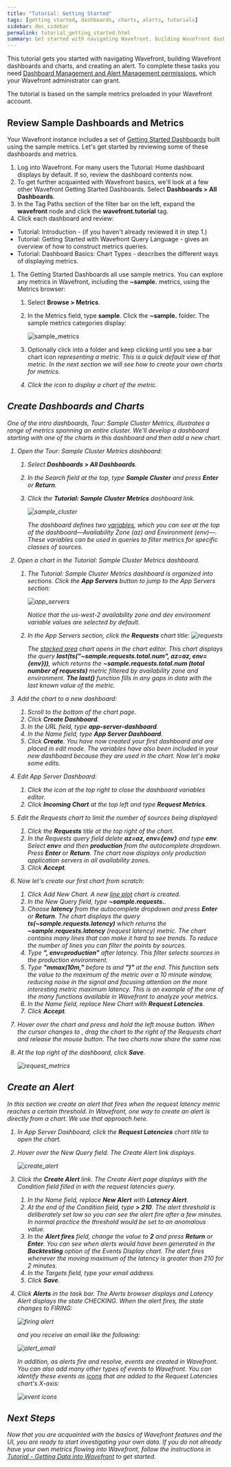 ```yaml
---
title: "Tutorial: Getting Started"
tags: [getting started, dashboards, charts, alerts, tutorials]
sidebar: doc_sidebar
permalink: tutorial_getting_started.html
summary: Get started with navigating Wavefront, building Wavefront dashboards and charts, and creating an alert. The tutorial is based on the sample metrics preloaded in your Wavefront account.
---
```


This tutorial gets you started with navigating Wavefront, building Wavefront dashboards and charts, and creating an alert. To complete these tasks you need [Dashboard Management and Alert Management permissions](permissions_overview.html), which your Wavefront administrator can grant.
 
The tutorial is based on the sample metrics preloaded in your Wavefront account.

## Review Sample Dashboards and Metrics

Your Wavefront instance includes a set of [Getting Started Dashboards](dashboards_getting_started.html) built using the sample metrics. Let's get started by reviewing some of these dashboards and metrics.

1. Log into Wavefront. For many users the Tutorial: Home dashboard displays by default. If so, review the dashboard contents now.
1. To get further acquainted with Wavefront basics, we'll look at a few other Wavefront Getting Started Dashboards. Select **Dashboards > All Dashboards**.
1. In the Tag Paths section of the filter bar on the left, expand the **wavefront** node and click the **wavefront.tutorial** tag.
1. Click each dashboard and review:
  - Tutorial: Introduction - (if you haven't already reviewed it in step 1.)
  - Tutorial: Getting Started with Wavefront Query Language - gives an overview of how to construct metrics queries.
  - Tutorial: Dashboard Basics: Chart Types - describes the different ways of displaying metrics.

1. The Getting Started Dashboards all use sample metrics. You can explore any metrics in Wavefront, including the **~sample.** metrics, using the Metrics browser:
    1. Select **Browse > Metrics**.
    1. In the Metrics field, type **sample**. Click the **~sample.** folder. The sample metrics categories display:

       ![sample_metrics](images/sample_metrics.png)

    1. Optionally click into a folder and keep clicking until you see a bar chart icon <i class="fa fa-bar-chart"/> representing a metric. This is a quick default view of that metric. In the next section we will see how to create your own charts for metrics.
    1. Click the icon to display a chart of the metric.
 
## Create Dashboards and Charts

One of the intro dashboards, Tour: Sample Cluster Metrics, illustrates a range of metrics spanning an entire cluster. We'll develop a dashboard starting with one of the charts in this dashboard and then add a new chart.

1.  Open the Tour: Sample Cluster Metrics dashboard:
    1. Select **Dashboards > All Dashboards**.
    1. In the Search field at the top, type **Sample Cluster** and press **Enter** or **Return**.
    1. Click the **Tutorial: Sample Cluster Metrics** dashboard link.

        ![sample_cluster](images/sample_cluster.png)

        The dashboard defines two [variables](dashboards_variables.html), which you can see at the top of the dashboard&mdash;Availability Zone (az) and Environment (env)&mdash;. These variables can be used in queries to filter metrics for specific classes of sources.

1.  Open a chart in the Tutorial: Sample Cluster Metrics dashboard. 
    1. The Tutorial: Sample Cluster Metrics dashboard is organized into sections. Click the **App Servers** button to jump to the App Servers section:

       ![app_servers](images/app_servers.png)

       Notice that the us-west-2 availability zone and dev environment variable values are selected by default.

    1. In the App Servers section, click the **Requests** chart title:
       ![requests](images/requests.png)

       The [stacked area](charts.html#stacked-area) chart opens in the chart editor. This chart displays the query **last(ts("~sample.requests.total.num", az=${az}, env=${env}))**, which returns the **~sample.requests.total.num (total number of requests)** metric filtered by availability zone and environment. **The last()** function fills in any gaps in data with the last known value of the metric.
1.  Add the chart to a new dashboard:
    1. Scroll to the bottom of the chart page.
    1. Click **Create Dashboard**.
    1. In the URL field, type **app-server-dashboard**.
    1. In the Name field, type **App Server Dashboard**.
    1. Click **Create**. You have now created your first dashboard and are placed in edit mode. The variables have also been included in your new dashboard because they are used in the chart. Now let's make some edits.
1.  Edit App Server Dashboard:
    1. Click the <i class="fa fa-superscript" /> icon at the top right to close the dashboard variables editor.
    1. Click **Incoming Chart** at the top left and type **Request Metrics**.
1.  Edit the Requests chart to limit the number of sources being displayed:
    1. Click the **Requests** title at the top right of the chart.
    1. In the Requests query field delete **az=${az}, env=${env}** and type **env**. Select **env=** and then **production** from the autocomplete dropdown. Press **Enter** or **Return**. The chart now displays only _production_ application servers in all availability zones.
    1. Click **Accept**.
1.  Now let's create our first chart from scratch:
    1. Click <i class="fa fa-plus-circle"/> Add New Chart. A new [line plot](charts.html#line-plot) chart is created.
    1. In the New Query field, type **~sample.requests.**. 
    1. Choose **latency** from the autocomplete dropdown and press **Enter** or **Return**. The chart displays the query **ts(~sample.requests.latency)** which returns the **~sample.requests.latency** (request latency) metric. The chart contains many lines that can make it hard to see trends. To reduce the number of lines you can filter the points by sources.
    1. Type **", env=production"** after latency. This filter selects sources in the _production_ environment.
    1. Type **"mmax(10m,"** before ts and **")"** at the end. This function sets the value to the maximum of the metric over a 10 minute window, reducing noise in the signal and focusing attention on the more interesting metric _maximum latency_. This is an example of the one of the many functions available in Wavefront to analyze your metrics.
    1. In the Name field, replace New Chart with **Request Latencies**.
    1. Click **Accept**.
1. Hover over the chart and press and hold the left mouse button. When the cursor changes to <i class="fa fa-arrows"/>,  drag the chart to the right of the Requests chart and release the mouse button. The two charts now share the same row.
1. At the top right of the dashboard, click **Save**.

   ![request_metrics](images/request_metrics.png)
 
## Create an Alert

In this section we create an alert that fires when the request latency metric reaches a certain threshold. In Wavefront, one way to create an alert is directly from a chart. We use that approach here.

1. In App Server Dashboard, click the **Request Latencies** chart title to open the chart.
1. Hover over the New Query field. The Create Alert link displays.

   ![create_alert](images/create_alert.png)

1.  Click the **Create Alert** link. The Create Alert page displays with the Condition field filled in with the request latencies query.
    1. In the Name field, replace **New Alert** with **Latency Alert**.
    1. At the end of the Condition field, type **> 210**. The alert threshold is deliberately set low so you can see the alert fire after a few minutes. In normal practice the threshold would be set to an anomalous value.
    1. In the **Alert fires** field, change the value to **2** and press **Return** or **Enter**. You can see when alerts would have been generated in the **Backtesting** option of the Events Display chart. The alert fires whenever the moving maximum of the latency is greater than 210 for 2 minutes.
    1. In the Targets field, type your email address.
    1. Click **Save**.
1.  Click **Alerts** in the task bar. The Alerts browser displays and Latency Alert displays the state CHECKING. When the alert fires, the state changes to FIRING:

    ![firing alert](images/alert_firing.png)
 
     and you receive an email like the following:
  
    ![alert_email](images/alert_email.png)
   
    In addition, as alerts fire and resolve, events are created in Wavefront. You can also add many other types of events to Wavefront. You can identify these events as [icons](charts_events_displaying.html) that are added to the Request Latencies chart's X-axis:
  
    ![event icons](images/event_icons.png)

## Next Steps

Now that you are acquainted with the basics of Wavefront features and the UI, you are ready to start investigating your own data. If you do not already have your own metrics flowing into Wavefront, follow the instructions in [Tutorial - Getting Data into Wavefront](tutorial_data_ingestion.html) to get started.

